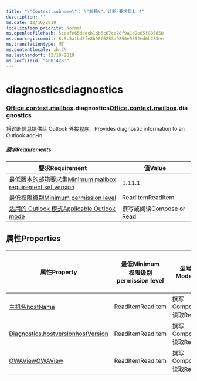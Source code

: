 ```yaml
---
title: "\"Context.subname\"： \"邮箱\"。诊断-要求集1。4"
description: ''
ms.date: 12/16/2019
localization_priority: Normal
ms.openlocfilehash: 5ceafe65dedcb1db6c67ca28f9a1d9e05f805850
ms.sourcegitcommit: 8c5c5a1bd3fe8b90f6253d9850e9352ed0b283ee
ms.translationtype: MT
ms.contentlocale: zh-CN
ms.lasthandoff: 12/19/2019
ms.locfileid: "40814283"
---
```

# <a name="diagnostics"></a><span data-ttu-id="45285-102">diagnostics</span><span class="sxs-lookup"><span data-stu-id="45285-102">diagnostics</span></span>

### <a name="officeofficemdcontextofficecontextmdmailboxofficecontextmailboxmddiagnostics"></a><span data-ttu-id="45285-103">[Office](office.md)[.context](office.context.md)[.mailbox](office.context.mailbox.md).diagnostics</span><span class="sxs-lookup"><span data-stu-id="45285-103">[Office](office.md)[.context](office.context.md)[.mailbox](office.context.mailbox.md).diagnostics</span></span>

<span data-ttu-id="45285-104">将诊断信息提供给 Outlook 外接程序。</span><span class="sxs-lookup"><span data-stu-id="45285-104">Provides diagnostic information to an Outlook add-in.</span></span>

##### <a name="requirements"></a><span data-ttu-id="45285-105">要求</span><span class="sxs-lookup"><span data-stu-id="45285-105">Requirements</span></span>

|<span data-ttu-id="45285-106">要求</span><span class="sxs-lookup"><span data-stu-id="45285-106">Requirement</span></span>| <span data-ttu-id="45285-107">值</span><span class="sxs-lookup"><span data-stu-id="45285-107">Value</span></span>|
|---|---|
|[<span data-ttu-id="45285-108">最低版本的邮箱要求集</span><span class="sxs-lookup"><span data-stu-id="45285-108">Minimum mailbox requirement set version</span></span>](../../requirement-sets/outlook-api-requirement-sets.md)| <span data-ttu-id="45285-109">1.1</span><span class="sxs-lookup"><span data-stu-id="45285-109">1.1</span></span>|
|[<span data-ttu-id="45285-110">最低权限级别</span><span class="sxs-lookup"><span data-stu-id="45285-110">Minimum permission level</span></span>](/outlook/add-ins/understanding-outlook-add-in-permissions)| <span data-ttu-id="45285-111">ReadItem</span><span class="sxs-lookup"><span data-stu-id="45285-111">ReadItem</span></span>|
|[<span data-ttu-id="45285-112">适用的 Outlook 模式</span><span class="sxs-lookup"><span data-stu-id="45285-112">Applicable Outlook mode</span></span>](/outlook/add-ins/#extension-points)| <span data-ttu-id="45285-113">撰写或阅读</span><span class="sxs-lookup"><span data-stu-id="45285-113">Compose or Read</span></span>|

## <a name="properties"></a><span data-ttu-id="45285-114">属性</span><span class="sxs-lookup"><span data-stu-id="45285-114">Properties</span></span>

| <span data-ttu-id="45285-115">属性</span><span class="sxs-lookup"><span data-stu-id="45285-115">Property</span></span> | <span data-ttu-id="45285-116">最低</span><span class="sxs-lookup"><span data-stu-id="45285-116">Minimum</span></span><br><span data-ttu-id="45285-117">权限级别</span><span class="sxs-lookup"><span data-stu-id="45285-117">permission level</span></span> | <span data-ttu-id="45285-118">型号</span><span class="sxs-lookup"><span data-stu-id="45285-118">Modes</span></span> | <span data-ttu-id="45285-119">返回类型</span><span class="sxs-lookup"><span data-stu-id="45285-119">Return type</span></span> | <span data-ttu-id="45285-120">最低</span><span class="sxs-lookup"><span data-stu-id="45285-120">Minimum</span></span><br><span data-ttu-id="45285-121">要求集</span><span class="sxs-lookup"><span data-stu-id="45285-121">requirement set</span></span> |
|---|---|---|---|:---:|
| [<span data-ttu-id="45285-122">主机名</span><span class="sxs-lookup"><span data-stu-id="45285-122">hostName</span></span>](/javascript/api/outlook/office.diagnostics?view=outlook-js-1.4#hostname) | <span data-ttu-id="45285-123">ReadItem</span><span class="sxs-lookup"><span data-stu-id="45285-123">ReadItem</span></span> | <span data-ttu-id="45285-124">撰写</span><span class="sxs-lookup"><span data-stu-id="45285-124">Compose</span></span><br><span data-ttu-id="45285-125">读取</span><span class="sxs-lookup"><span data-stu-id="45285-125">Read</span></span> | <span data-ttu-id="45285-126">String</span><span class="sxs-lookup"><span data-stu-id="45285-126">String</span></span> | [<span data-ttu-id="45285-127">1.1</span><span class="sxs-lookup"><span data-stu-id="45285-127">1.1</span></span>](../requirement-set-1.1/outlook-requirement-set-1.1.md) |
| [<span data-ttu-id="45285-128">Diagnostics.hostversion</span><span class="sxs-lookup"><span data-stu-id="45285-128">hostVersion</span></span>](/javascript/api/outlook/office.diagnostics?view=outlook-js-1.4#hostversion) | <span data-ttu-id="45285-129">ReadItem</span><span class="sxs-lookup"><span data-stu-id="45285-129">ReadItem</span></span> | <span data-ttu-id="45285-130">撰写</span><span class="sxs-lookup"><span data-stu-id="45285-130">Compose</span></span><br><span data-ttu-id="45285-131">读取</span><span class="sxs-lookup"><span data-stu-id="45285-131">Read</span></span> | <span data-ttu-id="45285-132">String</span><span class="sxs-lookup"><span data-stu-id="45285-132">String</span></span> | [<span data-ttu-id="45285-133">1.1</span><span class="sxs-lookup"><span data-stu-id="45285-133">1.1</span></span>](../requirement-set-1.1/outlook-requirement-set-1.1.md) |
| [<span data-ttu-id="45285-134">OWAView</span><span class="sxs-lookup"><span data-stu-id="45285-134">OWAView</span></span>](/javascript/api/outlook/office.diagnostics?view=outlook-js-1.4#owaview) | <span data-ttu-id="45285-135">ReadItem</span><span class="sxs-lookup"><span data-stu-id="45285-135">ReadItem</span></span> | <span data-ttu-id="45285-136">撰写</span><span class="sxs-lookup"><span data-stu-id="45285-136">Compose</span></span><br><span data-ttu-id="45285-137">读取</span><span class="sxs-lookup"><span data-stu-id="45285-137">Read</span></span> | <span data-ttu-id="45285-138">String</span><span class="sxs-lookup"><span data-stu-id="45285-138">String</span></span> | [<span data-ttu-id="45285-139">1.1</span><span class="sxs-lookup"><span data-stu-id="45285-139">1.1</span></span>](../requirement-set-1.1/outlook-requirement-set-1.1.md) |
